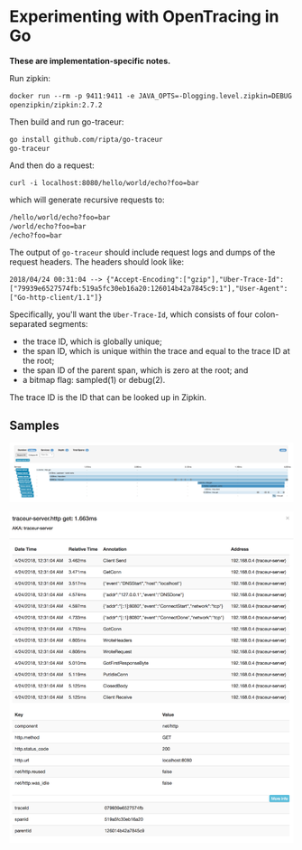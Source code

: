 
# Experimenting with OpenTracing in Go

**These are implementation-specific notes.**

Run zipkin:

```
docker run --rm -p 9411:9411 -e JAVA_OPTS=-Dlogging.level.zipkin=DEBUG openzipkin/zipkin:2.7.2
```

Then build and run go-traceur:

```
go install github.com/ripta/go-traceur
go-traceur
```

And then do a request:

```
curl -i localhost:8080/hello/world/echo?foo=bar
```

which will generate recursive requests to:

```
/hello/world/echo?foo=bar
/world/echo?foo=bar
/echo?foo=bar
```

The output of `go-traceur` should include request logs and dumps of the request
headers. The headers should look like:

```
2018/04/24 00:31:04 --> {"Accept-Encoding":["gzip"],"Uber-Trace-Id":["79939e6527574fb:519a5fc30eb16a20:126014b42a7845c9:1"],"User-Agent":["Go-http-client/1.1"]}
```

Specifically, you'll want the `Uber-Trace-Id`, which consists of four colon-separated segments:

- the trace ID, which is globally unique;
- the span ID, which is unique within the trace and equal to the trace ID at the root;
- the span ID of the parent span, which is zero at the root; and
- a bitmap flag: sampled(1) or debug(2).

The trace ID is the ID that can be looked up in Zipkin.

## Samples

![Example of Trace view](https://raw.githubusercontent.com/ripta/go-traceur/master/docs/trace.png)

![Example of Span view](https://raw.githubusercontent.com/ripta/go-traceur/master/docs/span.png)
